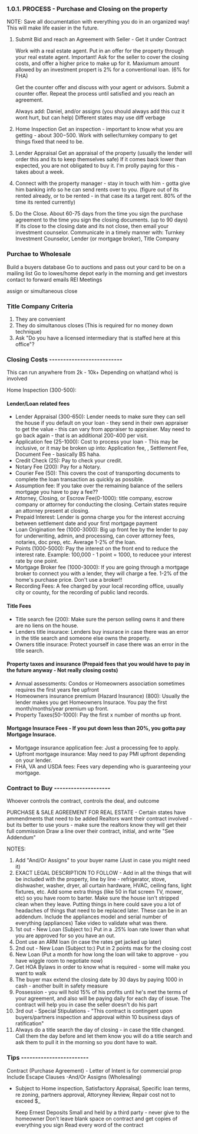 ### 1.0.1. PROCESS - Purchase and Closing on the property

NOTE: Save all documentation with everything you do in an organized way! This will make life easier in the future.

1. Submit Bid and reach an Agreement with Seller - Get it under Contract

   Work with a real estate agent. Put in an offer for the property through your real estate agent.
   Important! Ask for the seller to cover the closing costs, and offer a higher price to make up for it. Maxiumum amount allowed by an investment propert is 2% for a conventional loan. (6% for FHA)

   Get the counter offer and discuss with your agent or advisors. Submit a counter offer. Repeat the process until satisfied and you reach an agreement.

   Always add: Daniel, and/or assigns (you should always add this cuz it wont hurt, but can help) Different states may use diff verbage

2. Home Inspection
   Get an inspection - important to know what you are getting - about $300-$500.
   Work with seller/turnkey company to get things fixed that need to be.

3. Lender Appraisal
   Get an appraisal of the property (usually the lender will order this and its to keep themselves safe) If it comes back lower than expected, you are not obligated to buy it. I'm prolly paying for this - takes about a week.

4. Connect with the property manager -
   stay in touch with him - gotta give him banking info so he can send rents over to you. (figure out of its rented already, or to be rented - in that case its a target rent. 80% of the time its rented currently)

5. Do the Close.
   About 60-75 days from the time you sign the purchase agreement to the time you sign the closing documents. (up to 90 days) If its close to the closing date and its not close, then email your investment counselor. Communicate in a timely manner with: Turnkey Investment Counselor, Lender (or mortgage broker), Title Company

### Purchae to Wholesale

Build a buyers database
Go to auctions and pass out your card to be on a mailing list
Go to lowes/home depot early in the morning and get investors contact to forward emails
REI Meetings

assign or simultaneous close

### Title Company Criteria

1. They are convenient
2. They do simultanous closes (This is required for no money down technique)
3. Ask "Do you have a licensed intermediary that is staffed here at this office"?

### Closing Costs --------------------------

This can run anywhere from 2k - 10k+ Depending on what(and who) is involved

Home Inspection (300-500):

#### Lender/Loan related fees

- Lender Appraisal (300-650): Lender needs to make sure they can sell the house if you default on your loan - they send in their own appraiser to get the value - this can vary from appraiser to appraiser. May need to go back again - that is an additional 200-400 per visit.
- Application fee (25-1000): Cost to process your loan - This may be inclusive, or it may be broken up into: Application fee, , Settlement Fee, Document Fee - basically BS haha.
- Credit Check (25): Pay to check your credit.
- Notary Fee (200): Pay for a Notary.
- Courier Fee (50): This covers the cost of transporting documents to complete the loan transaction as quickly as possible.
- Assumption fee: If you take over the remaining balance of the sellers mortgage you have to pay a fee??
- Attorney, Closing, or Escrow Fee(0-1000): title company, escrow company or attorney for conducting the closing. Certain states require an attorney present at closing.
- Prepaid Interest: Lender is gonna charge you for the interest accruing between settlement date and your first mortgage payment
- Loan Origination fee (1000-3000): Big up front fee by the lender to pay for underwriting, admin, and processing, can cover attorney fees, notaries, doc prep, etc. Average 1-2% of the loan.
- Points (1000-5000): Pay the interest on the front end to reduce the interest rate. Example: 100,000 - 1 point = 1000, to reducee your interest rate by one point.
- Mortgage Broker fee (1000-3000): If you are going through a mortgage broker to connect you with a lender, they will charge a fee. 1-2% of the home's purchase price. Don't use a broker!!
- Recording Fees: A fee charged by your local recording office, usually city or county, for the recording of public land records.

#### Title Fees

- Title search fee (200): Make sure the person selling owns it and there are no liens on the house.
- Lenders title insurace: Lenders buy insurace in case there was an error in the title search and someone else owns the property.
- Owners title insurace: Protect yourself in case there was an error in the title search.

#### Property taxes and insurance (Prepaid fees that you would have to pay in the future anyway - Not really closing costs)

- Annual assessments: Condos or Homeowners association sometimes requires the first years fee upfront
- Homeowners insurance premium (Hazard Insurance) (800): Usually the lender makes you get Homeowners Insurace. You pay the first month/months/year premium up front.
- Property Taxes(50-1000): Pay the first x number of months up front.

#### Mortgage Insurace Fees - If you put down less than 20%, you gotta pay Mortgage Insurace.

- Mortgage insurance application fee: Just a processing fee to apply.
- Upfront mortgage insurance: May need to pay PMI upfront depending on your lender.
- FHA, VA and USDA fees: Fees vary depending who is guaranteeing your mortgage.

### Contract to Buy --------------------

Whoever controls the contract, controls the deal, and outcome

PURCHASE & SALE AGREEMENT FOR REAL ESTATE -
Certain states have ammendments that need to be added
Realtors want their contract involved - but its better to use yours - make sure the realtors know they will get their full commission
Draw a line over their contract, initial, and write "See Addendum"

NOTES:

1. Add "And/Or Assigns" to your buyer name (Just in case you might need it)
2. EXACT LEGAL DESCRIPTION TO FOLLOW - Add in all the things that will be included with the property, line by line - refrigerator, stove, dishwasher, washer, dryer, all curtain hardware, HVAC, ceiling fans, light fixtures, etc. Add some extra things (like 50 in flat screen TV, mower, etc) so you have room to barter. Make sure the house isn't stripped clean when they leave. Putting things in here could save you a lot of headaches of things that need to be replaced later. These can be in an addendum. Include the appliances model and serial number of everything (appliances) Take video to validate what was there.
3. 1st out - New Loan (Subject to:) Put in a .25% loan rate lower than what you are approved for so you have an out.
4. Dont use an ARM loan (in case the rates get jacked up later)
5. 2nd out - New Loan (Subject to:) Put in 2 points max for the closing cost
6. New Loan (Put a month for how long the loan will take to approve - you have wiggle room to negotiate now)
7. Get HOA Bylaws in order to know what is required - some will make you want to walk
8. The buyer max extend the closing date by 30 days by paying 1000 in cash - another built in safety measure
9. Possession - you will hold 15% of his profits until he's met the terms of your agreement, and also will be paying daily for each day of issue. The contract will help you in case the seller doesn't do his part
10. 3rd out - Special Stipulations - "This contract is contingent upon buyers/partners inspection and approval within 10 business days of ratification"
11. Always do a title search the day of closing - in case the title changed. Call them the day before and let them know you will do a title search and ask them to pull it in the morning so you dont have to wait.

### Tips ------------------------

Contract (Purchase Agreement) - Letter of Intent is for commercial prop
Include Escape Clauses
-And/Or Assigns (Wholesaling)

- Subject to Home inspection, Satisfactory Appraisal, Specific loan terms, re zoning, partners approval, Attoryney Review, Repair cost not to exceed $\_

  Keep Ernest Deposits Small and held by a third party - never give to the homeowner
  Don't leave blank space on contract and get copies of everything you sign
  Read every word of the contract
